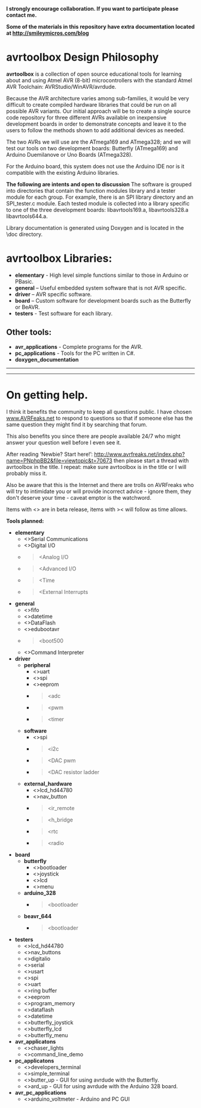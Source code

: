 **I strongly encourage collaboration. If you want to participate please contact me.**

**Some of the materials in this repository have extra documentation located at
http://smileymicros.com/blog**

# avrtoolbox Design Philosophy #

**avrtoolbox** is a collection of open source educational tools for learning about and using Atmel AVR (8-bit) microcontrollers with the standard Atmel AVR Toolchain: AVRStudio/WinAVR/avrdude.

Because the AVR architecture varies among sub-families, it would be very difficult to create compiled hardware libraries that could be run on all possible AVR variants. Our initial approach will be to create a single source code repository for three different AVRs available on inexpensive development boards in order to demonstrate concepts and leave it to the users to follow the methods shown to add additional devices as needed.

The two AVRs we will use are the ATmega169 and ATmega328; and we will test our tools on two development boards: Butterfly (ATmega169) and Arduino Duemilanove or Uno Boards (ATmega328).

For the Arduino board, this system does not use the Arduino IDE nor is it compatible with the existing Arduino libraries.

**The following are intents and open to discussion**
The software is grouped into directories that contain the function modules library and a tester module for each group. For example, there is an SPI library directory and an SPI\_tester.c module. Each tested module is collected into a library specific to one of the three development boards: libavrtools169.a, libavrtools328.a libavrtools644.a.

Library documentation is generated using Doxygen and is located in the \doc directory.

# avrtoolbox Libraries: #
  * **elementary** - High level simple functions similar to those in Arduino or PBasic.
  * **general** – Useful embedded system software that is not AVR specific.
  * **driver** – AVR specific software.
  * **board** – Custom software for development boards such as the Butterfly or BeAVR.
  * **testers** - Test software for each library.
## Other tools: ##
  * **avr\_applications** - Complete programs for the AVR.
  * **pc\_applications** - Tools for the PC written in C#.
  * **doxygen\_documentation**


---


---


# On getting help. #
I think it benefits the community to keep all questions public. I have chosen www.AVRFeaks.net to respond to questions so that if someone else has the same question they might find it by searching that forum.

This also benefits you since there are people available 24/7 who might answer your question well before I even see it.

After reading ‘Newbie? Start here!’: http://www.avrfreaks.net/index.php?name=PNphpBB2&file=viewtopic&t=70673 then please start a thread with avrtoolbox in the title. I repeat: make sure avrtoolbox is in the title or I will probably miss it.

Also be aware that this is the Internet and there are trolls on AVRFreaks who will try to intimidate you or will provide incorrect advice - ignore them, they don't deserve your time - caveat emptor is the watchword.

Items with <> are in beta release, items with >< will follow as time allows.

**Tools planned:**
  * **elementary**
    * <>Serial Communications
    * <>Digital I/O
    * ><Analog I/O
    * ><Advanced I/O
    * ><Time
    * ><External Interrupts
  * **general**
    * <>fifo
    * <>datetime
    * <>DataFlash
    * <>edubootavr
    * ><boot500
    * <>Command Interpreter
  * **driver**
    * **peripheral**
      * <>uart
      * <>spi
      * <>eeprom
      * ><adc
      * ><pwm
      * ><timer
    * **software**
      * <>spi
      * ><i2c
      * ><DAC pwm
      * ><DAC resistor ladder
    * **external\_hardware**
      * <>lcd\_hd44780
      * <>nav\_button
      * ><ir\_remote
      * ><h\_bridge
      * ><rtc
      * ><radio
  * **board**
    * **butterfly**
      * <>bootloader
      * <>joystick
      * <>lcd
      * <>menu
    * **arduino\_328**
      * ><bootloader
    * **beavr\_644**
      * ><bootloader
  * **testers**
    * <>lcd\_hd44780
    * <>nav\_buttons
    * <>digitalio
    * <>serial
    * <>usart
    * <>spi
    * <>uart
    * <>ring buffer
    * <>eeprom
    * <>program\_memory
    * <>dataflash
    * <>datetime
    * <>butterfly\_joystick
    * <>butterfly\_lcd
    * <>butterfly\_menu
  * **avr\_applicatons**
    * <>chaser\_lights
    * <>command\_line\_demo
  * **pc\_applicatons**
    * <>developers\_terminal
    * <>simple\_terminal
    * <>butter\_up - GUI for using avrdude with the Butterfly.
    * <>ard\_up - GUI for using avrdude with the Arduino 328 board.
  * **avr\_pc\_applications**
    * <>arduino\_voltmeter - Arduino and PC GUI